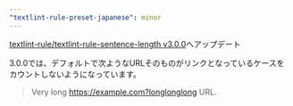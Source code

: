 ```yaml
---
"textlint-rule-preset-japanese": minor
---
```


[textlint-rule/textlint-rule-sentence-length v3.0.0](https://github.com/textlint-rule/textlint-rule-sentence-length/releases/v3.0.0)へアップデート

3.0.0では、デフォルトで次ようなURLそのものがリンクとなっているケースをカウントしないようになっています。

> Very long <https://example.com?longlonglong> URL.
